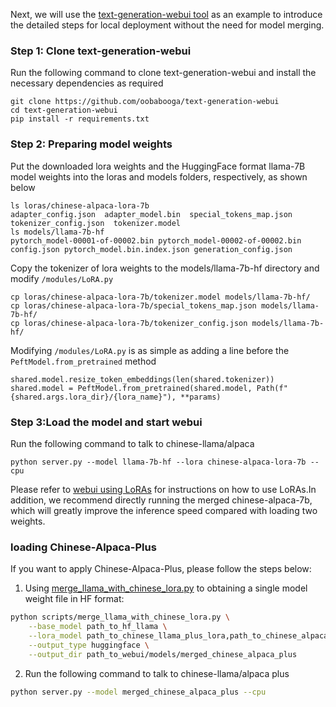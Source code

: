 Next, we will use the [text-generation-webui tool](https://github.com/oobabooga/text-generation-webui) as an example to introduce the detailed steps for local deployment without the need for model merging.

### Step 1: Clone text-generation-webui
Run the following command to clone text-generation-webui and install the necessary dependencies as required
```
git clone https://github.com/oobabooga/text-generation-webui
cd text-generation-webui
pip install -r requirements.txt
```

### Step 2: Preparing model weights
Put the downloaded lora weights and the HuggingFace format llama-7B model weights into the loras and models folders, respectively, as shown below
```
ls loras/chinese-alpaca-lora-7b
adapter_config.json  adapter_model.bin  special_tokens_map.json  tokenizer_config.json  tokenizer.model
ls models/llama-7b-hf
pytorch_model-00001-of-00002.bin pytorch_model-00002-of-00002.bin config.json pytorch_model.bin.index.json generation_config.json
```
Copy the tokenizer of lora weights to the models/llama-7b-hf directory and modify `/modules/LoRA.py`
```
cp loras/chinese-alpaca-lora-7b/tokenizer.model models/llama-7b-hf/
cp loras/chinese-alpaca-lora-7b/special_tokens_map.json models/llama-7b-hf/
cp loras/chinese-alpaca-lora-7b/tokenizer_config.json models/llama-7b-hf/
```
Modifying `/modules/LoRA.py` is as simple as adding a line before the `PeftModel.from_pretrained` method
```
shared.model.resize_token_embeddings(len(shared.tokenizer))
shared.model = PeftModel.from_pretrained(shared.model, Path(f"{shared.args.lora_dir}/{lora_name}"), **params)
```

### Step 3:Load the model and start webui
Run the following command to talk to chinese-llama/alpaca
```
python server.py --model llama-7b-hf --lora chinese-alpaca-lora-7b --cpu
```
Please refer to [webui using LoRAs](https://github.com/oobabooga/text-generation-webui/blob/main/docs/Using-LoRAs.md) for instructions on how to use LoRAs.In addition, we recommend directly running the merged chinese-alpaca-7b, which will greatly improve the inference speed compared with loading two weights.
### loading Chinese-Alpaca-Plus

If you want to apply Chinese-Alpaca-Plus, please follow the steps below:

1. Using [merge_llama_with_chinese_lora.py](https://github.com/ymcui/Chinese-LLaMA-Alpaca/blob/main/scripts/merge_llama_with_chinese_lora.py) to obtaining a single model weight file in HF format:
```bash
python scripts/merge_llama_with_chinese_lora.py \
    --base_model path_to_hf_llama \
    --lora_model path_to_chinese_llama_plus_lora,path_to_chinese_alpaca_plus_lora \
    --output_type huggingface \
    --output_dir path_to_webui/models/merged_chinese_alpaca_plus
```
2. Run the following command to talk to chinese-llama/alpaca plus
```bash
python server.py --model merged_chinese_alpaca_plus --cpu
```
